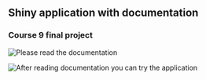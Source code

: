 ## Shiny application with documentation
### Course 9 final project


![Please read the documentation](figure/unnamed-chunk-4-1.png)

![After reading documentation you can try the application](figure/unnamed-chunk-4-1.png)